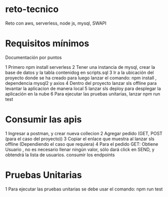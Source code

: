 # reto-tecnico
Reto con aws, serverless, node js, mysql, SWAPI
# Requisitos mínimos 

Documentación por puntos 

1 Primero npm install serverless 
2 Tener una instancia de mysql, crear la base de datos y la tabla contenidog en scripts.sql
3 Ir a la ubicación del proyecto donde se ha creado para luego lanzar el comando: npm install , dependencia mysql2 y axios
4 Dentro del proyecto lanzar sls offline para levantar la aplicacion de manera local
5 lanzar sls deploy para desplegar la aplicación en la nube
6 Para ejecutar las pruebas unitarias, lanzar npm run test


# Consumir las apis 
1 Ingresar a postman, y crear  nueva collecion
2 Agregar pedido (GET, POST (para el caso del proyecto))
3 Copiar el enlace que muestra al lanzar sls offline (Dependiendo el caso que requiera)
4 Para el pedido GET: Obtiene Usuario , no es necesario llenar ningún valor, sólo dará click en SEND, y obtendrá la lista de usuarios.
consumir los endpoints 

# Pruebas Unitarias
1 Para ejecutar las pruebas unitarias se debe usar el comando: npm run test

